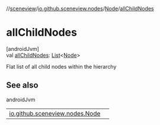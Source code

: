 //[sceneview](../../../index.md)/[io.github.sceneview.nodes](../index.md)/[Node](index.md)/[allChildNodes](all-child-nodes.md)

# allChildNodes

[androidJvm]\
val [allChildNodes](all-child-nodes.md): [List](https://kotlinlang.org/api/latest/jvm/stdlib/kotlin.collections/-list/index.html)&lt;[Node](index.md)&gt;

Flat list of all child nodes within the hierarchy

## See also

androidJvm

| | |
|---|---|
| [io.github.sceneview.nodes.Node](child-nodes.md) |  |
